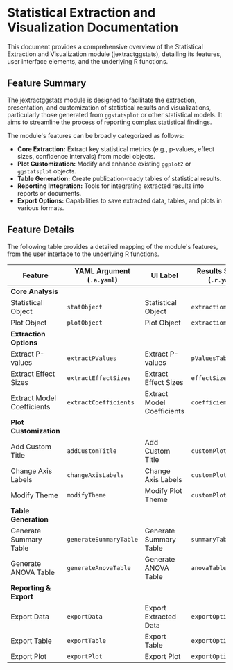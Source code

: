 # Statistical Extraction and Visualization Documentation

This document provides a comprehensive overview of the Statistical Extraction and Visualization module (jextractggstats), detailing its features, user interface elements, and the underlying R functions.

## Feature Summary

The jextractggstats module is designed to facilitate the extraction, presentation, and customization of statistical results and visualizations, particularly those generated from `ggstatsplot` or other statistical models. It aims to streamline the process of reporting complex statistical findings.

The module's features can be broadly categorized as follows:

*   **Core Extraction:** Extract key statistical metrics (e.g., p-values, effect sizes, confidence intervals) from model objects.
*   **Plot Customization:** Modify and enhance existing `ggplot2` or `ggstatsplot` objects.
*   **Table Generation:** Create publication-ready tables of statistical results.
*   **Reporting Integration:** Tools for integrating extracted results into reports or documents.
*   **Export Options:** Capabilities to save extracted data, tables, and plots in various formats.

## Feature Details

The following table provides a detailed mapping of the module's features, from the user interface to the underlying R functions.

| Feature                          | YAML Argument (`.a.yaml`)      | UI Label                               | Results Section (`.r.yaml`)         | R Function (`.b.R`)                  |
| -------------------------------- | ------------------------------ | -------------------------------------- | ----------------------------------- | ------------------------------------ |
| **Core Analysis**                |                                |                                        |                                     |                                      |
| Statistical Object               | `statObject`                   | Statistical Object                     | `extractionOverview`                | `.extractStats`                      |
| Plot Object                      | `plotObject`                   | Plot Object                            | `extractionOverview`                | `.extractPlotData`                   |
| **Extraction Options**           |                                |                                        |                                     |                                      |
| Extract P-values                 | `extractPValues`               | Extract P-values                       | `pValuesTable`                      | `.extractPValues`                    |
| Extract Effect Sizes             | `extractEffectSizes`           | Extract Effect Sizes                   | `effectSizesTable`                  | `.extractEffectSizes`                |
| Extract Model Coefficients       | `extractCoefficients`          | Extract Model Coefficients             | `coefficientsTable`                 | `.extractCoefficients`               |
| **Plot Customization**           |                                |                                        |                                     |                                      |
| Add Custom Title                 | `addCustomTitle`               | Add Custom Title                       | `customPlot`                        | `.customizePlot`                     |
| Change Axis Labels               | `changeAxisLabels`             | Change Axis Labels                     | `customPlot`                        | `.customizePlot`                     |
| Modify Theme                     | `modifyTheme`                  | Modify Plot Theme                      | `customPlot`                        | `.customizePlot`                     |
| **Table Generation**             |                                |                                        |                                     |                                      |
| Generate Summary Table           | `generateSummaryTable`         | Generate Summary Table                 | `summaryTable`                      | `.generateSummaryTable`              |
| Generate ANOVA Table             | `generateAnovaTable`           | Generate ANOVA Table                   | `anovaTable`                        | `.generateAnovaTable`                |
| **Reporting & Export**           |                                |                                        |                                     |                                      |
| Export Data                      | `exportData`                   | Export Extracted Data                  | `exportOptions`                     | `.exportExtractedData`               |
| Export Table                     | `exportTable`                  | Export Table                           | `exportOptions`                     | `.exportTable`                       |
| Export Plot                      | `exportPlot`                   | Export Plot                            | `exportOptions`                     | `.exportPlot`                        |